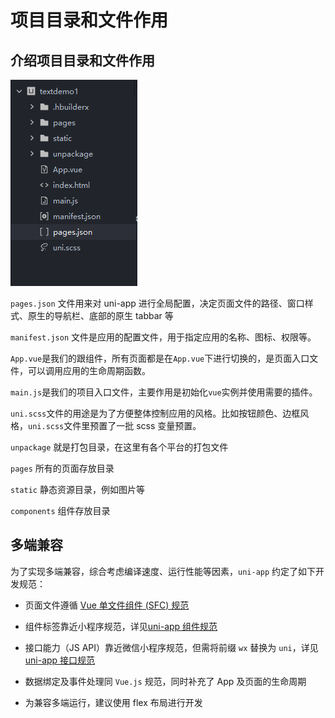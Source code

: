 # 项目目录和文件作用

## 介绍项目目录和文件作用

![项目结构](../logo/jiegou.png)

`pages.json` 文件用来对 uni-app 进行全局配置，决定页面文件的路径、窗口样式、原生的导航栏、底部的原生 tabbar 等

`manifest.json` 文件是应用的配置文件，用于指定应用的名称、图标、权限等。

`App.vue`是我们的跟组件，所有页面都是在`App.vue`下进行切换的，是页面入口文件，可以调用应用的生命周期函数。

`main.js`是我们的项目入口文件，主要作用是初始化`vue`实例并使用需要的插件。

`uni.scss`文件的用途是为了方便整体控制应用的风格。比如按钮颜色、边框风格，`uni.scss`文件里预置了一批 scss 变量预置。

`unpackage` 就是打包目录，在这里有各个平台的打包文件

`pages` 所有的页面存放目录

`static` 静态资源目录，例如图片等

`components` 组件存放目录

## 多端兼容

为了实现多端兼容，综合考虑编译速度、运行性能等因素，`uni-app` 约定了如下开发规范：

- 页面文件遵循 [Vue 单文件组件 (SFC) 规范](https://vue-loader.vuejs.org/zh/spec.html)

- 组件标签靠近小程序规范，详见[uni-app 组件规范](https://uniapp.dcloud.io/component/README)

- 接口能力（JS API）靠近微信小程序规范，但需将前缀 `wx` 替换为 `uni`，详见[uni-app 接口规范](https://uniapp.dcloud.io/api/README)

- 数据绑定及事件处理同 `Vue.js` 规范，同时补充了 App 及页面的生命周期

- 为兼容多端运行，建议使用 flex 布局进行开发
